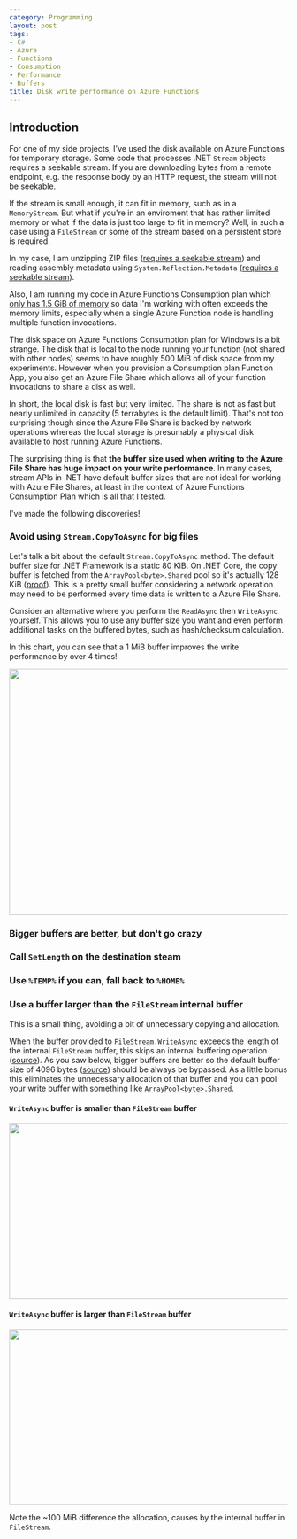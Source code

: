 ```yaml
---
category: Programming
layout: post
tags:
- C#
- Azure
- Functions
- Consumption
- Performance
- Buffers
title: Disk write performance on Azure Functions
---
```


## Introduction

For one of my side projects, I've used the disk available on Azure Functions for temporary storage. Some code that
processes .NET `Stream` objects requires a seekable stream. If you are downloading bytes from a remote endpoint, e.g.
the response body by an HTTP request, the stream will not be seekable.

If the stream is small enough, it can fit in memory, such as in a `MemoryStream`. But what if you're in an enviroment
that has rather limited memory or what if the data is just too large to fit in memory? Well, in such a case using a
`FileStream` or some of the stream based on a persistent store is required.

In my case, I am unzipping ZIP files
([requires a seekable stream](https://github.com/dotnet/runtime/blob/56d0eb94ec83473d99c1050072a224da327bc02a/src/libraries/System.IO.Compression/src/System/IO/Compression/ZipArchive.cs#L141-L147))
and reading assembly metadata using `System.Reflection.Metadata`
([requires a seekable stream](https://github.com/dotnet/runtime/blob/56d0eb94ec83473d99c1050072a224da327bc02a/src/libraries/System.Reflection.Metadata/src/System/Reflection/PortableExecutable/PEReader.cs#L160-L163)).

Also, I am running my code in Azure Functions Consumption plan which
[only has 1.5 GiB of memory](https://docs.microsoft.com/en-us/azure/azure-functions/functions-scale#service-limits)
so data I'm working with often exceeds the memory limits, especially when a single Azure Function node is handling
multiple function invocations.

The disk space on Azure Functions Consumption plan for Windows is a bit strange. The disk that is local to the node
running your function (not shared with other nodes) seems to have roughly 500 MiB of disk space from my experiments.
However when you provision a Consumption plan Function App, you also get an Azure File Share which allows all of your
function invocations to share a disk as well.

In short, the local disk is fast but very limited. The share is not as fast but nearly unlimited in capacity (5 terrabytes
is the default limit). That's not too surprising though since the Azure File Share is backed by network operations
whereas the local storage is presumably a physical disk available to host running Azure Functions.

The surprising thing is that **the buffer size used when writing to the Azure File Share has huge impact on your write
performance**. In many cases, stream APIs in .NET have default buffer sizes that are not ideal for working with Azure
File Shares, at least in the context of Azure Functions Consumption Plan which is all that I tested.

I've made the following discoveries!

### Avoid using `Stream.CopyToAsync` for big files

Let's talk a bit about the default `Stream.CopyToAsync` method. The default buffer size for .NET Framework is a static
80 KiB. On .NET Core, the copy buffer is fetched from the `ArrayPool<byte>.Shared` pool so it's actually 128 KiB
([proof](https://dotnetfiddle.net/BAL8b6)). This is a pretty small buffer considering a network operation may need to be
performed every time data is written to a Azure File Share.

Consider an alternative where you perform the `ReadAsync` then `WriteAsync` yourself. This allows you to use any buffer
size you want and even perform additional tasks on the buffered bytes, such as hash/checksum calculation.

In this chart, you can see that a 1 MiB buffer improves the write performance by over 4 times!

<img class="center" src="{% attachment 1-mib-vs-copytoasync.png %}" width="700" height="445" />

### Bigger buffers are better, but don't go crazy

### Call `SetLength` on the destination steam

### Use `%TEMP%` if you can, fall back to `%HOME%`

### Use a buffer larger than the `FileStream` internal buffer

This is a small thing, avoiding a bit of unnecessary copying and allocation.

When the buffer provided to `FileStream.WriteAsync` exceeds the length of the internal `FileStream`
buffer, this skips an internal buffering operation ([source](https://github.com/dotnet/runtime/blob/39afd1f46f8f03582b0414591ff7a1e2f1809979/src/libraries/System.Private.CoreLib/src/System/IO/FileStream.Windows.cs#L982)).
As you saw below, bigger buffers are better so the default buffer size of 4096 bytes
([source](https://github.com/dotnet/runtime/blob/39afd1f46f8f03582b0414591ff7a1e2f1809979/src/libraries/System.Private.CoreLib/src/System/IO/FileStream.cs#L18))
should be always be bypassed. As a little bonus this eliminates the unnecessary allocation of that buffer and you can
pool your write buffer with something like [`ArrayPool<byte>.Shared`](https://docs.microsoft.com/en-us/dotnet/api/system.buffers.arraypool-1.shared?view=netcore-3.1).

#### `WriteAsync` buffer is smaller than `FileStream` buffer

<img class="center" src="{% attachment filestream-buffer-less.png %}" width="700" height="317" />

#### `WriteAsync` buffer is larger than `FileStream` buffer

<img class="center" src="{% attachment filestream-buffer-less.png %}" width="700" height="317" />

Note the ~100 MiB difference the allocation, causes by the internal buffer in `FileStream`.